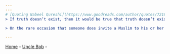 ```yaml
---
---
# [Quoting Nabeel Qureshi](https://www.goodreads.com/author/quotes/7216902.Nabeel_Qureshi)
> If truth doesn’t exist, then it would be true that truth doesn’t exist, and once again we arrive at truth. There is no alternative; truth must exist. <cite>― Nabeel Qureshi, Seeking Allah, Finding Jesus: A Devout Muslim Encounters Christianity</cite>

> On the rare occasion that someone does invite a Muslim to his or her home, differences in culture and hospitality may make the Muslim feel uncomfortable, and the host must be willing to ask, learn, and adapt to overcome this. There are simply too many barriers for Muslim immigrants to understand Christians and the West by sheer circumstance. Only the exceptional blend of love, humility, hospitality, and persistence can overcome these barriers, and not enough people make the effort. <cite>― Nabeel Qureshi, Seeking Allah, Finding Jesus: A Devout Muslim Encounters Christianity</cite>

---
```


[Home](/README.md) - [Uncle Bob](uncle-bob.md) - 
